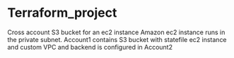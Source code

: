 # Terraform_project
Cross account S3 bucket for an ec2 instance
Amazon ec2 instance runs in the private subnet. 
Account1 contains S3 bucket with statefile
ec2 instance and custom VPC and backend is configured in Account2
